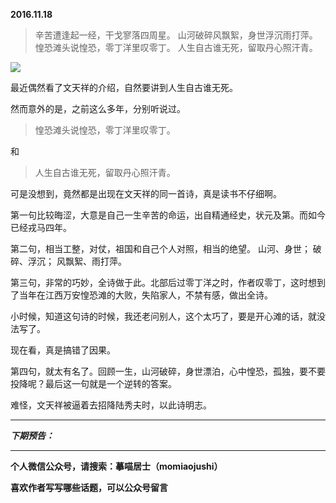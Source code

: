 **2016.11.18**

>辛苦遭逢起一经，干戈寥落四周星。
>山河破碎风飘絮，身世浮沉雨打萍。
>惶恐滩头说惶恐，零丁洋里叹零丁。
>人生自古谁无死，留取丹心照汗青。

![](http://upload-images.jianshu.io/upload_images/51001-5bd4e6ca15ba73bb.jpg?imageMogr2/auto-orient/strip%7CimageView2/2/w/1240)

最近偶然看了文天祥的介绍，自然要讲到人生自古谁无死。

然而意外的是，之前这么多年，分别听说过。
>惶恐滩头说惶恐，零丁洋里叹零丁。

和
>人生自古谁无死，留取丹心照汗青。

可是没想到，竟然都是出现在文天祥的同一首诗，真是读书不仔细啊。

第一句比较晦涩，大意是自己一生辛苦的命运，出自精通经史，状元及第。而如今已经戎马四年。

第二句，相当工整，对仗，祖国和自己个人对照，相当的绝望。
山河、身世；
破碎、浮沉；
风飘絮、雨打萍。

第三句，非常的巧妙，全诗做于此。北部后过零丁洋之时，作者叹零丁，这时想到了当年在江西万安惶恐滩的大败，失陷家人，不禁有感，做出全诗。

小时候，知道这句诗的时候，我还老问别人，这个太巧了，要是开心滩的话，就没法写了。

现在看，真是搞错了因果。

第四句，就太有名了。回顾一生，山河破碎，身世漂泊，心中惶恐，孤独，要不要投降呢？最后这一句就是一个逆转的答案。

难怪，文天祥被逼着去招降陆秀夫时，以此诗明志。



***

***下期预告：***

***

**个人微信公众号，请搜索：摹喵居士（momiaojushi）**

**喜欢作者写写哪些话题，可以公众号留言**